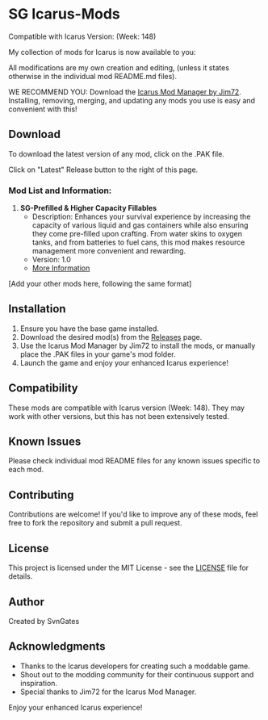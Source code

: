 # SG Icarus-Mods

Compatible with Icarus Version: (Week: 148)

My collection of mods for Icarus is now available to you:

All modifications are my own creation and editing, (unless it states otherwise in the individual mod README.md files).

WE RECOMMEND YOU: Download the [Icarus Mod Manager by Jim72](https://github.com/Jimk72/Icarus_Software). Installing, removing, merging, and updating any mods you use is easy and convenient with this!

## Download

To download the latest version of any mod, click on the .PAK file.

Click on "Latest" Release button to the right of this page.  

### Mod List and Information:

1. **SG-Prefilled & Higher Capacity Fillables**
   - Description: Enhances your survival experience by increasing the capacity of various liquid and gas containers while also ensuring they come pre-filled upon crafting. From water skins to oxygen tanks, and from batteries to fuel cans, this mod makes resource management more convenient and rewarding.
   - Version: 1.0
   - [More Information](SG-Prefilled-and-Higher-Capacity-Fillables/SG-Prefilled-and-Higher-Capacity-Fillables-README.md)

[Add your other mods here, following the same format]

## Installation

1. Ensure you have the base game installed.
2. Download the desired mod(s) from the [Releases](https://github.com/yourusername/SG-Icarus-Mods/releases) page.
3. Use the Icarus Mod Manager by Jim72 to install the mods, or manually place the .PAK files in your game's mod folder.
4. Launch the game and enjoy your enhanced Icarus experience!

## Compatibility

These mods are compatible with Icarus version (Week: 148). They may work with other versions, but this has not been extensively tested.

## Known Issues

Please check individual mod README files for any known issues specific to each mod.

## Contributing

Contributions are welcome! If you'd like to improve any of these mods, feel free to fork the repository and submit a pull request.

## License

This project is licensed under the MIT License - see the [LICENSE](LICENSE) file for details.

## Author

Created by SvnGates

## Acknowledgments

- Thanks to the Icarus developers for creating such a moddable game.
- Shout out to the modding community for their continuous support and inspiration.
- Special thanks to Jim72 for the Icarus Mod Manager.

Enjoy your enhanced Icarus experience!
